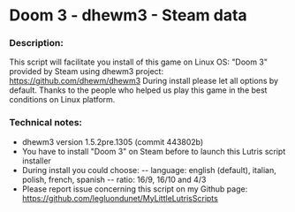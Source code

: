# Doom 3 - dhewm3 - Steam data

### Description:
This script will facilitate you install of this game on Linux OS:
"Doom 3" provided by Steam using dhewm3 project: 
https://github.com/dhewm/dhewm3
During install please let all options by default.
Thanks to the people who helped us play this game in the best conditions on Linux platform.

### Technical notes:
- dhewm3 version 1.5.2pre.1305 (commit 443802b)
- You have to install "Doom 3" on Steam before to launch this Lutris script installer
- During install you could choose:
-- language: english (default), italian, polish, french, spanish
-- ratio: 16/9, 16/10 and 4/3
- Please report issue concerning this script on my Github page:
https://github.com/legluondunet/MyLittleLutrisScripts

